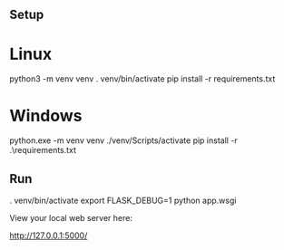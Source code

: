 ## Setup

# Linux

python3 -m venv venv
. venv/bin/activate
pip install -r requirements.txt

# Windows

python.exe -m venv venv
./venv/Scripts/activate
pip install -r .\requirements.txt

## Run

. venv/bin/activate
export FLASK_DEBUG=1
python app.wsgi


View your local web server here:

http://127.0.0.1:5000/